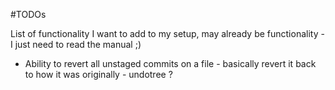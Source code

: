 #TODOs

List of functionality I want to add to my setup, may already be functionality - I just need to read the manual ;)

- Ability to revert all unstaged commits on a file - basically revert it back to how it was originally - undotree ?

 
